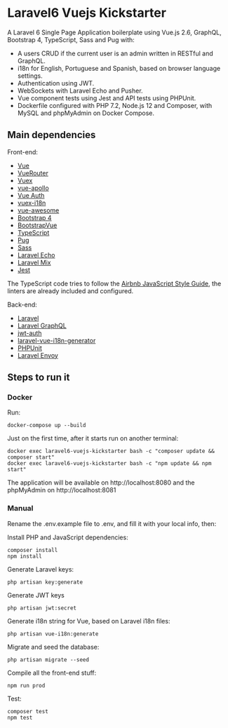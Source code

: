 # Laravel6 Vuejs Kickstarter

A Laravel 6 Single Page Application boilerplate using Vue.js 2.6, GraphQL, Bootstrap 4, TypeScript, Sass and Pug with:

* A users CRUD if the current user is an admin written in RESTful and GraphQL.
* i18n for English, Portuguese and Spanish, based on browser language settings.
* Authentication using JWT.
* WebSockets with Laravel Echo and Pusher.
* Vue component tests using Jest and API tests using PHPUnit.
* Dockerfile configured with PHP 7.2, Node.js 12 and Composer, with MySQL and phpMyAdmin on Docker Compose.

## Main dependencies

Front-end:

* [Vue](https://github.com/vuejs/vue)
* [VueRouter](https://github.com/vuejs/vue-router)
* [Vuex](https://github.com/vuejs/vuex)
* [vue-apollo](https://github.com/Akryum/vue-apollo)
* [Vue Auth](https://github.com/websanova/vue-auth)
* [vuex-i18n](https://github.com/dkfbasel/vuex-i18n)
* [vue-awesome](https://github.com/Justineo/vue-awesome)
* [Bootstrap 4](https://github.com/twbs/bootstrap)
* [BootstrapVue](https://github.com/bootstrap-vue/bootstrap-vue)
* [TypeScript](https://github.com/microsoft/typescript)
* [Pug](https://github.com/pugjs/pug)
* [Sass](https://github.com/sass/node-sass)
* [Laravel Echo](https://github.com/laravel/echo)
* [Laravel Mix](https://github.com/JeffreyWay/laravel-mix)
* [Jest](https://github.com/facebook/jest)

The TypeScript code tries to follow the [Airbnb JavaScript Style Guide](https://github.com/airbnb/javascript), the linters are already included and configured.

Back-end:

* [Laravel](https://github.com/laravel/laravel)
* [Laravel GraphQL](https://github.com/rebing/graphql-laravel)
* [jwt-auth](https://github.com/tymondesigns/jwt-auth)
* [laravel-vue-i18n-generator](https://github.com/martinlindhe/laravel-vue-i18n-generator)
* [PHPUnit](https://github.com/sebastianbergmann/phpunit)
* [Laravel Envoy](https://github.com/laravel/envoy)

## Steps to run it

### Docker

Run:

    docker-compose up --build

Just on the first time, after it starts run on another terminal:

    docker exec laravel6-vuejs-kickstarter bash -c "composer update && composer start"
    docker exec laravel6-vuejs-kickstarter bash -c "npm update && npm start"

The application will be available on http://localhost:8080 and the phpMyAdmin on http://localhost:8081

### Manual

Rename the .env.example file to .env, and fill it with your local info, then:

Install PHP and JavaScript dependencies:

    composer install
    npm install

Generate Laravel keys:

    php artisan key:generate

Generate JWT keys

    php artisan jwt:secret

Generate i18n string for Vue, based on Laravel i18n files:

    php artisan vue-i18n:generate

Migrate and seed the database:

    php artisan migrate --seed

Compile all the front-end stuff:

    npm run prod

Test:

    composer test
    npm test
